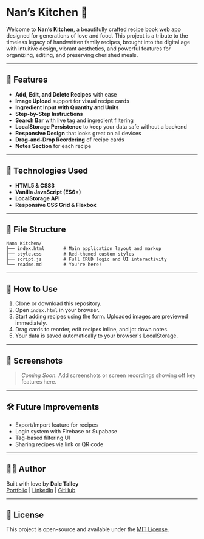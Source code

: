 

# Nan’s Kitchen 🍳

Welcome to **Nan’s Kitchen**, a beautifully crafted recipe book web app designed for generations of love and food. This project is a tribute to the timeless legacy of handwritten family recipes, brought into the digital age with intuitive design, vibrant aesthetics, and powerful features for organizing, editing, and preserving cherished meals.

---

## 🌟 Features

- **Add, Edit, and Delete Recipes** with ease
- **Image Upload** support for visual recipe cards
- **Ingredient Input with Quantity and Units**
- **Step-by-Step Instructions**
- **Search Bar** with live tag and ingredient filtering
- **LocalStorage Persistence** to keep your data safe without a backend
- **Responsive Design** that looks great on all devices
- **Drag-and-Drop Reordering** of recipe cards
- **Notes Section** for each recipe

---

## 🚀 Technologies Used

- **HTML5 & CSS3**
- **Vanilla JavaScript (ES6+)**
- **LocalStorage API**
- **Responsive CSS Grid & Flexbox**

---

## 📂 File Structure

```
Nans Kitchen/
├── index.html       # Main application layout and markup
├── style.css        # Red-themed custom styles
├── script.js        # Full CRUD logic and UI interactivity
└── readme.md        # You're here!
```

---

## 🧪 How to Use

1. Clone or download this repository.
2. Open `index.html` in your browser.
3. Start adding recipes using the form. Uploaded images are previewed immediately.
4. Drag cards to reorder, edit recipes inline, and jot down notes.
5. Your data is saved automatically to your browser's LocalStorage.

---

## 📸 Screenshots

> _Coming Soon_: Add screenshots or screen recordings showing off key features here.

---

## 🛠️ Future Improvements

- Export/Import feature for recipes
- Login system with Firebase or Supabase
- Tag-based filtering UI
- Sharing recipes via link or QR code

---

## 👩‍🍳 Author

Built with love by **Dale Talley**  
[Portfolio](https://talleydigitalstudio.com) | [LinkedIn](https://linkedin.com) | [GitHub](https://github.com/daletalley)

---

## 📜 License

This project is open-source and available under the [MIT License](LICENSE).